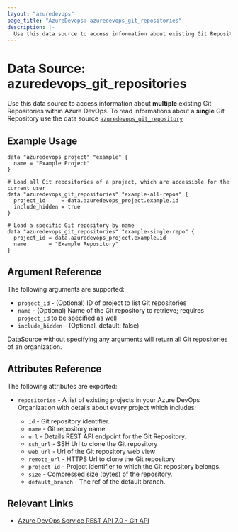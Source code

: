 ```yaml
---
layout: "azuredevops"
page_title: "AzureDevops: azuredevops_git_repositories"
description: |-
  Use this data source to access information about existing Git Repositories within Azure DevOps.
---
```


# Data Source: azuredevops_git_repositories

Use this data source to access information about **multiple** existing Git Repositories within Azure DevOps.
To read informations about a **single** Git Repository use the data source [`azuredevops_git_repository`](data_git_repository.html)

## Example Usage

```hcl
data "azuredevops_project" "example" {
  name = "Example Project"
}

# Load all Git repositories of a project, which are accessible for the current user
data "azuredevops_git_repositories" "example-all-repos" {
  project_id     = data.azuredevops_project.example.id
  include_hidden = true
}

# Load a specific Git repository by name
data "azuredevops_git_repositories" "example-single-repo" {
  project_id = data.azuredevops_project.example.id
  name       = "Example Repository"
}
```

## Argument Reference

The following arguments are supported:

- `project_id` - (Optional) ID of project to list Git repositories
- `name` - (Optional) Name of the Git repository to retrieve; requires `project_id` to be specified as well
- `include_hidden` - (Optional, default: false)

DataSource without specifying any arguments will return all Git repositories of an organization.

## Attributes Reference

The following attributes are exported:

- `repositories` - A list of existing projects in your Azure DevOps Organization with details about every project which includes:

  - `id` - Git repository identifier.
  - `name` - Git repository name.
  - `url` - Details REST API endpoint for the Git Repository.
  - `ssh_url` - SSH Url to clone the Git repository
  - `web_url` - Url of the Git repository web view
  - `remote_url` - HTTPS Url to clone the Git repository
  - `project_id` - Project identifier to which the Git repository belongs.
  - `size` - Compressed size (bytes) of the repository.
  - `default_branch` - The ref of the default branch.

## Relevant Links

- [Azure DevOps Service REST API 7.0 - Git API](https://docs.microsoft.com/en-us/rest/api/azure/devops/git/?view=azure-devops-rest-7.0)
